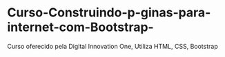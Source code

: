 # Curso-Construindo-p-ginas-para-internet-com-Bootstrap-
Curso oferecido pela Digital Innovation One, Utiliza HTML, CSS, Bootstrap
